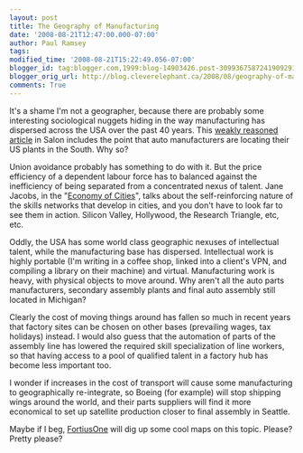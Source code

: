 ```yaml
---
layout: post
title: The Geography of Manufacturing
date: '2008-08-21T12:47:00.000-07:00'
author: Paul Ramsey
tags: 
modified_time: '2008-08-21T15:22:49.056-07:00'
blogger_id: tag:blogger.com,1999:blog-14903426.post-3099367587241909291
blogger_orig_url: http://blog.cleverelephant.ca/2008/08/geography-of-manufacturing.html
comments: True
---
```


It's a shame I'm not a geographer, because there are probably some interesting sociological nuggets hiding in the way manufacturing has dispersed across the USA over the past 40 years.  This [weakly reasoned article](http://www.salon.com/mwt/feature/2008/08/21/air_conditioning/) in Salon includes the point that auto manufacturers are locating their US plants in the South. Why so?

Union avoidance probably has something to do with it. But the price efficiency of a dependent labour force has to balanced against the inefficiency of being separated from a concentrated nexus of talent.  Jane Jacobs, in the "[Economy of Cities](http://www.amazon.com/Economy-Cities-Jane-Jacobs/dp/039470584X)", talks about the self-reinforcing nature of the skills networks that develop in cities, and you don't have to look far to see them in action. Silicon Valley, Hollywood, the Research Triangle, etc, etc.

Oddly, the USA has some world class geographic nexuses of intellectual talent, while the manufacturing base has dispersed.  Intellectual work is highly portable (I'm writing in a coffee shop, linked into a client's VPN, and compiling a library on their machine) and virtual. Manufacturing work is heavy, with physical objects to move around.  Why aren't all the auto parts manufacturers, secondary assembly plants and final auto assembly still located in Michigan?

Clearly the cost of moving things around has fallen so much in recent years that factory sites can be chosen on other bases (prevailing wages, tax holidays) instead.  I would also guess that the automation of parts of the assembly line has lowered the required skill specialization of line workers, so that having access to a pool of qualified talent in a factory hub has become less important too.

I wonder if increases in the cost of transport will cause some manufacturing to geographically re-integrate, so Boeing (for example) will stop shipping wings around the world, and their parts suppliers will find it more economical to set up satellite production closer to final assembly in Seattle.

Maybe if I beg, [FortiusOne](http://blog.fortiusone.com/) will dig up some cool maps on this topic. Please? Pretty please?

